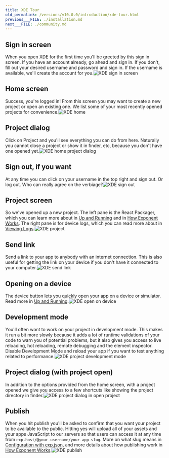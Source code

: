 ```yaml
---
title: XDE Tour
old_permalink: /versions/v10.0.0/introduction/xde-tour.html
previous___FILE: ./installation.md
next___FILE: ./community.md
---
```


## Sign in screen

When you open XDE for the first time you'll be greeted by this sign in screen. If you have an account already, go ahead and sign in. If you don't, fill out your desired username and password and sign in. If the username is available, we'll create the account for you.![XDE sign in screen](./xde-signin.png)

## Home screen

Success, you're logged in! From this screen you may want to create a new project or open an existing one. We list some of your most recently opened projects for convenience.![XDE home](./xde-signin-success.png)

## Project dialog

Click on Project and you'll see everything you can do from here. Naturally you cannot close a project or show it in finder, etc, because you don't have one opened yet.![XDE home project dialog](./xde-project-dialog.png)

## Sign out, if you want

At any time you can click on your username in the top right and sign out. Or log out. Who can really agree on the verbiage?![XDE sign out](./xde-signout.png)

## Project screen

So we've opened up a new project. The left pane is the React Packager, which you can learn more about in [Up and Running](../guides/up-and-running.html#up-and-running) and in [How Exponent Works](../guides/how-exponent-works.html#how-exponent-works). The right pane is for device logs, which you can read more about in [Viewing Logs](../guides/logging.html#logging).![XDE project](./xde-project-opened.png)

## Send link

Send a link to your app to anybody with an internet connection. This is also useful for getting the link on your device if you don't have it connected to your computer.![XDE send link](./xde-send-link.png)

## Opening on a device

The device button lets you quickly open your app on a device or simulator. Read more in [Up and Running](../guides/up-and-running.html#up-and-running).![XDE open on device](./xde-device.png)

## Development mode

You'll often want to work on your project in development mode. This makes it run a bit more slowly because it adds a lot of runtime validations of your code to warn you of potential problems, but it also gives you access to live reloading, hot reloading, remote debugging and the element inspector. Disable Development Mode and reload your app if you want to test anything related to performance.![XDE project development mode](./xde-development-mode.png)

## Project dialog (with project open)

In addition to the options provided from the home screen, with a project opened we give you access to a few shortcuts like showing the project directory in finder.![XDE project dialog in open project](./xde-project-opened.png)

## Publish

When you hit publish you'll be asked to confirm that you want your project to be available to the public. Hitting yes will upload all of your assets and your apps JavaScript to our servers so that users can access it at any time from `exp.host/@your-username/your-app-slug`. More on what slug means in [Configuration with exp.json](../guides/configuration.html#exp), and more details about how publishing work in [How Exponent Works](../guides/how-exponent-works.html#how-exponent-works).![XDE publish](./xde-publish.png)
